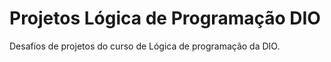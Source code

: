# Projetos Lógica de Programação DIO
Desafios de projetos do curso de Lógica de programação da DIO.
